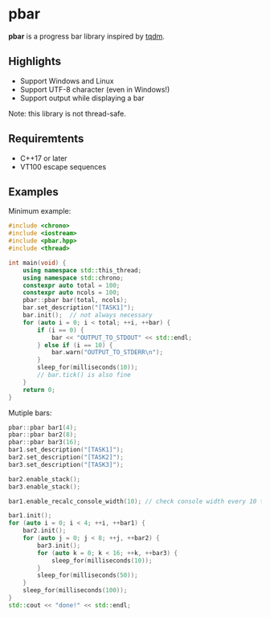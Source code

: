 # pbar
**pbar** is a progress bar library inspired by [tqdm](https://github.com/tqdm/tqdm).

## Highlights
- Support Windows and Linux
- Support UTF-8 character (even in Windows!)
- Support output while displaying a bar

Note: this library is not thread-safe.

## Requiremtents
- C++17 or later
- VT100 escape sequences

## Examples
Minimum example:
```cpp
#include <chrono>
#include <iostream>
#include <pbar.hpp>
#include <thread>

int main(void) {
	using namespace std::this_thread;
	using namespace std::chrono;
	constexpr auto total = 100;
	constexpr auto ncols = 100;
	pbar::pbar bar(total, ncols);
	bar.set_description("[TASK1]");
	bar.init();	 // not always necessary
	for (auto i = 0; i < total; ++i, ++bar) {
		if (i == 0) {
			bar << "OUTPUT_TO_STDOUT" << std::endl;
		} else if (i == 10) {
			bar.warn("OUTPUT_TO_STDERR\n");
		}
		sleep_for(milliseconds(10));
		// bar.tick() is also fine
	}
	return 0;
}
```

Mutiple bars:
```cpp
pbar::pbar bar1(4);
pbar::pbar bar2(8);
pbar::pbar bar3(16);
bar1.set_description("[TASK1]");
bar2.set_description("[TASK2]");
bar3.set_description("[TASK3]");

bar2.enable_stack();
bar3.enable_stack();

bar1.enable_recalc_console_width(10); // check console width every 10 ticks

bar1.init();
for (auto i = 0; i < 4; ++i, ++bar1) {
	bar2.init();
	for (auto j = 0; j < 8; ++j, ++bar2) {
		bar3.init();
		for (auto k = 0; k < 16; ++k, ++bar3) {
			sleep_for(milliseconds(10));
		}
		sleep_for(milliseconds(50));
	}
	sleep_for(milliseconds(100));
}
std::cout << "done!" << std::endl;
```